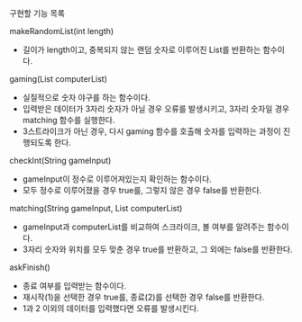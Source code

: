 구현할 기능 목록

makeRandomList(int length)
- 길이가 length이고, 중복되지 않는 랜덤 숫자로 이루어진 List를 반환하는 함수이다.

gaming(List<Integer> computerList)
- 실질적으로 숫자 야구를 하는 함수이다.
- 입력받은 데이터가 3자리 숫자가 아닐 경우 오류를 발생시키고, 3자리 숫자일 경우 matching 함수를 실행한다.
- 3스트라이크가 아닌 경우, 다시 gaming 함수를 호출해 숫자를 입력하는 과정이 진행되도록 한다.

checkInt(String gameInput)
- gameInput이 정수로 이루어져있는지 확인하는 함수이다.
- 모두 정수로 이루어졌을 경우 true를, 그렇지 않은 경우 false를 반환한다.

matching(String gameInput, List<Integer> computerList)
- gameInput과 computerList를 비교하여 스크라이크, 볼 여부를 알려주는 함수이다.
- 3자리 숫자와 위치를 모두 맞춘 경우 true를 반환하고, 그 외에는 false를 반환한다.

askFinish()
- 종료 여부를 입력받는 함수이다.
- 재시작(1)을 선택한 경우 true를, 종료(2)를 선택한 경우 false를 반환한다.
- 1과 2 이외의 데이터를 입력했다면 오류를 발생시킨다.